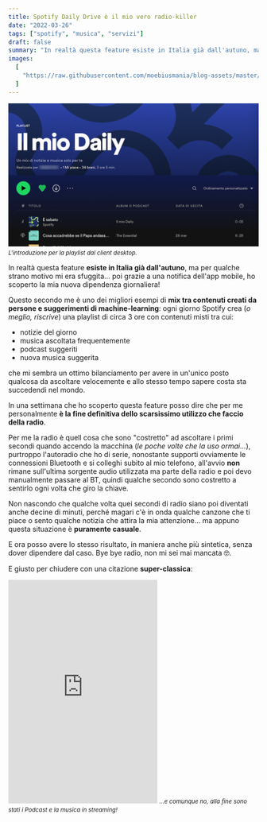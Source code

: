 ```yaml
---
title: Spotify Daily Drive è il mio vero radio-killer
date: "2022-03-26"
tags: ["spotify", "musica", "servizi"]
draft: false
summary: "In realtà questa feature esiste in Italia già dall'autuno, ma per qualche strano motivo mi era sfuggita... poi grazie a una notifica dell'app mobile, ho scoperto la mia nuova dipendenza giornaliera!"
images:
  [
    "https://raw.githubusercontent.com/moebiusmania/blog-assets/master/images/2022/spotify-daily-drive.png",
  ]
---
```


![L'introduzione per la playlist dal client desktop.](https://raw.githubusercontent.com/moebiusmania/blog-assets/master/images/2022/spotify-daily-drive.png) <small>_L'introduzione per la playlist dal client desktop._</small>

In realtà questa feature **esiste in Italia già dall'autuno**, ma per qualche strano motivo mi era sfuggita... poi grazie a una notifica dell'app mobile, ho scoperto la mia nuova dipendenza giornaliera!

Questo secondo me è uno dei migliori esempi di **mix tra contenuti creati da persone e suggerimenti di machine-learning**: ogni giorno Spotify crea (_o meglio, riscrive_) una playlist di circa 3 ore con contenuti misti tra cui:

- notizie del giorno
- musica ascoltata frequentemente
- podcast suggeriti
- nuova musica suggerita

che mi sembra un ottimo bilanciamento per avere in un'unico posto qualcosa da ascoltare velocemente e allo stesso tempo sapere costa sta succedendi nel mondo.

In una settimana che ho scoperto questa feature posso dire che per me personalmente **è la fine definitiva dello scarsissimo utilizzo che faccio della radio**.

Per me la radio è quell cosa che sono "costretto" ad ascoltare i primi secondi quando accendo la macchina (_le poche volte che la uso ormai..._), purtroppo l'autoradio che ho di serie, nonostante supporti ovviamente le connessioni Bluetooth e si colleghi subito al mio telefono, all'avvio **non** rimane sull'ultima sorgente audio utilizzata ma parte della radio e poi devo manualmente passare al BT, quindi qualche secondo sono costretto a sentirlo ogni volta che giro la chiave.

Non nascondo che qualche volta quei secondi di radio siano poi diventati anche decine di minuti, perché magari c'è in onda qualche canzone che ti piace o sento qualche notizia che attira la mia attenzione... ma appuno questa situazione è **puramente casuale**.

E ora posso avere lo stesso risultato, in maniera anche più sintetica, senza dover dipendere dal caso. Bye bye radio, non mi sei mai mancata 🤓.

E giusto per chiudere con una citazione **super-classica**:

<iframe loading="lazy" class="w-full" height="450" src="https://www.youtube-nocookie.com/embed/W8r-tXRLazs" title="YouTube video player" frameborder="0" allow="accelerometer; autoplay; clipboard-write; encrypted-media; gyroscope; picture-in-picture" allowfullscreen></iframe> <small><i>...e comunque no, alla fine sono stati i Podcast e la musica in streaming!</i></small>
